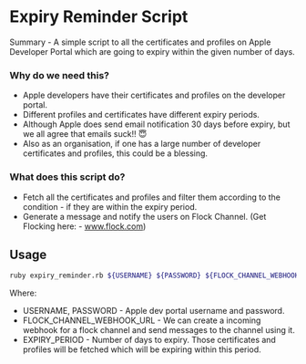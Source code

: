 # Expiry Reminder Script
Summary - A simple script to all the certificates and profiles on Apple Developer Portal which are going to expiry within the given number of days.

### Why do we need this?
- Apple developers have their certificates and profiles on the developer portal.
- Different profiles and certificates have different expiry periods.
- Although Apple does send email notification 30 days before expiry, but we all agree that emails suck!! :innocent:
- Also as an organisation, if one has a large number of developer certificates and profiles, this could be a blessing.

### What does this script do?
- Fetch all the certificates and profiles and filter them according to the condition - if they are within the expiry period.
- Generate a message and notify the users on Flock Channel. (Get Flocking here: - www.flock.com)

## Usage
```BASH
ruby expiry_reminder.rb ${USERNAME} ${PASSWORD} ${FLOCK_CHANNEL_WEBHOOK_URL} ${TEAM_ID} ${EXPIRY_PERIOD}
```
Where:
- USERNAME, PASSWORD - Apple dev portal username and password.
- FLOCK_CHANNEL_WEBHOOK_URL - We can create a incoming webhook for a flock channel and send messages to the channel using it.
- EXPIRY_PERIOD - Number of days to expiry. Those certificates and profiles will be fetched which will be expiring within this period.